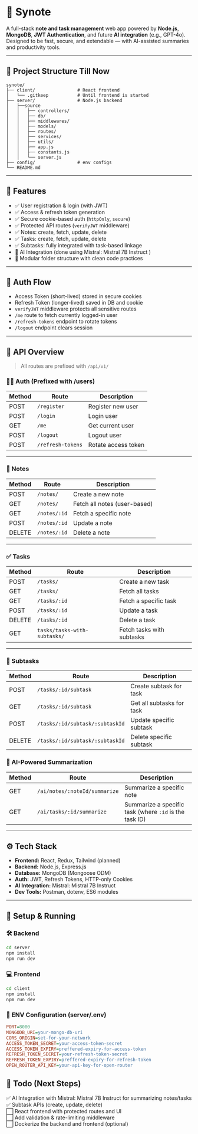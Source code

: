 # 🧠 Synote

A full-stack **note and task management** web app powered by **Node.js**, **MongoDB**, **JWT Authentication**, and future **AI integration** (e.g., GPT-4o). Designed to be fast, secure, and extendable — with AI-assisted summaries and productivity tools.

---

## 📁 Project Structure Till Now

```
synote/
├── client/                # React frontend
│   └── .gitkeep           # Until frontend is started
├── server/                # Node.js backend
│   ├──source
│   │   ├── controllers/
│   │   ├── db/
│   │   ├── middlewares/
│   │   ├── models/
│   │   ├── routes/
│   │   ├── services/
│   │   ├── utils/
│   │   ├── app.js
│   │   ├── constants.js
│   │   └── server.js
├── config/                # env configs
└── README.md
```

---

## 🚀 Features

- ✅ User registration & login (with JWT)
- ✅ Access & refresh token generation
- ✅ Secure cookie-based auth (`httpOnly`, `secure`)
- ✅ Protected API routes (`verifyJWT` middleware)
- ✅ Notes: create, fetch, update, delete
- ✅ Tasks: create, fetch, update, delete
- ✅ Subtasks: fully integrated with task-based linkage
- 🧠 AI Integration (done using Mistral: Mistral 7B Instruct )
- 📎 Modular folder structure with clean code practices

---

## 🔐 Auth Flow

- Access Token (short-lived) stored in secure cookies
- Refresh Token (longer-lived) saved in DB and cookie
- `verifyJWT` middleware protects all sensitive routes
- `/me` route to fetch currently logged-in user
- `/refresh-tokens` endpoint to rotate tokens
- `/logout` endpoint clears session

---

## 📌 API Overview

> All routes are prefixed with `/api/v1/`

### 🧑‍💻 Auth (Prefixed with /users)

| Method | Route             | Description         |
| ------ | ----------------- | ------------------- |
| POST   | `/register`       | Register new user   |
| POST   | `/login`          | Login user          |
| GET    | `/me`             | Get current user    |
| POST   | `/logout`         | Logout user         |
| POST   | `/refresh-tokens` | Rotate access token |

---

### 📝 Notes

| Method | Route        | Description                  |
| ------ | ------------ | ---------------------------- |
| POST   | `/notes/`    | Create a new note            |
| GET    | `/notes/`    | Fetch all notes (user-based) |
| GET    | `/notes/:id` | Fetch a specific note        |
| POST   | `/notes/:id` | Update a note                |
| DELETE | `/notes/:id` | Delete a note                |

---

### ✅ Tasks

| Method | Route                        | Description               |
| ------ | ---------------------------- | ------------------------- |
| POST   | `/tasks/`                    | Create a new task         |
| GET    | `/tasks/`                    | Fetch all tasks           |
| GET    | `/tasks/:id`                 | Fetch a specific task     |
| POST   | `/tasks/:id`                 | Update a task             |
| DELETE | `/tasks/:id`                 | Delete a task             |
| GET    | `tasks/tasks-with-subtasks/` | Fetch tasks with subtasks |

---

### 🔁 Subtasks

| Method | Route                           | Description               |
| ------ | ------------------------------- | ------------------------- |
| POST   | `/tasks/:id/subtask`            | Create subtask for task   |
| GET    | `/tasks/:id/subtask`            | Get all subtasks for task |
| POST   | `/tasks/:id/subtask/:subtaskId` | Update specific subtask   |
| DELETE | `/tasks/:id/subtask/:subtaskId` | Delete specific subtask   |

### 🧠 AI-Powered Summarization

| Method | Route                         | Description                                            |
| ------ | ----------------------------- | ------------------------------------------------------ |
| GET    | `/ai/notes/:noteId/summarize` | Summarize a specific note                              |
| GET    | `/ai/tasks/:id/summarize`     | Summarize a specific task (where `:id` is the task ID) |

---

## ⚙️ Tech Stack

- **Frontend:** React, Redux, Tailwind (planned)
- **Backend:** Node.js, Express.js
- **Database:** MongoDB (Mongoose ODM)
- **Auth:** JWT, Refresh Tokens, HTTP-only Cookies
- **AI Integration:** Mistral: Mistral 7B Instruct
- **Dev Tools:** Postman, dotenv, ES6 modules

---

## 🔧 Setup & Running

### 🛠️ Backend

```bash
cd server
npm install
npm run dev
```

### 💻 Frontend

```bash
cd client
npm install
npm run dev
```

### 🔐 ENV Configuration (server/.env)

```ini
PORT=8000
MONGODB_URI=your-mongo-db-uri
CORS_ORIGIN=set-for-your-network
ACCESS_TOKEN_SECRET=your-access-token-secret
ACCESS_TOKEN_EXPIRY=preffered-expiry-for-access-token
REFRESH_TOKEN_SECRET=your-refresh-token-secret
REFRESH_TOKEN_EXPIRY=preffered-expiry-for-refresh-token
OPEN_ROUTER_API_KEY=your-api-key-for-open-router
```

## 📌 Todo (Next Steps)

✅ AI Integration with Mistral: Mistral 7B Instruct for summarizing notes/tasks  
✅ Subtask APIs (create, update, delete)  
⬜ React frontend with protected routes and UI  
⬜ Add validation & rate-limiting middleware  
⬜ Dockerize the backend and frontend (optional)
